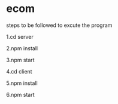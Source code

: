 # ecom



steps to be followed to excute the program

  1.cd server
  
  2.npm install 
  
  3.npm start
  
  4.cd client
  
  5.npm install 
  
  6.npm start
